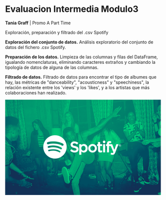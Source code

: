 # Evaluacion Intermedia Modulo3
**Tania Graff** | Promo A Part Time

Exploración, preparación y filtrado del .csv Spotify

**Exploración del conjunto de datos.** Análisis exploratorio del conjunto de datos del fichero .csv Spotify.

**Preparación de los datos.** Limpieza de las columnas y filas del DataFrame, igualando nomenclaturas, eliminando caracteres extraños y cambiando la tipología de datos de alguna de las columnas.

**Filtrado de datos.** Filtrado de datos para encontrar el tipo de albumes que hay, las métricas de "danceability", "acousticness" y "speechiness", la relación existente entre los 'views' y los 'likes', y a los artistas que más colaboraciones han realizado.

![imagen_portada_modulo](Portada.png)